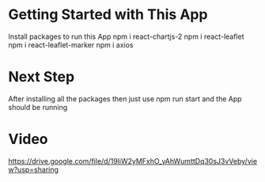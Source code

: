 # Getting Started with This App 
Install packages to run this App
npm i react-chartjs-2
npm i react-leaflet
npm i react-leaflet-marker
npm i axios

# Next Step
 After installing all the packages then just use npm run start and the App should be running
 
 # Video
 https://drive.google.com/file/d/19liW2yMFxhO_yAhWumttDq30sJ3vVeby/view?usp=sharing
